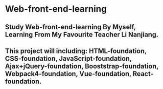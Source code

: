 # Web-front-end-learning
## Study Web-front-end-learning By Myself, Learning From My Favourite Teacher Li Nanjiang.
## This project will including: HTML-foundation, CSS-foundation, JavaScript-foundation, Ajax+jQuery-foundation, Booststrap-foundation, Webpack4-foundation, Vue-foundation, React-foundation.
